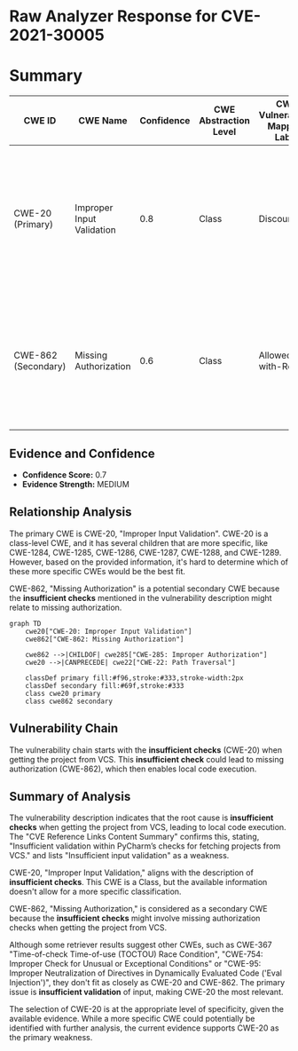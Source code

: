 # Raw Analyzer Response for CVE-2021-30005

# Summary
| CWE ID | CWE Name | Confidence | CWE Abstraction Level | CWE Vulnerability Mapping Label | CWE-Vulnerability Mapping Notes |
|---|---|---|---|---|---|
| CWE-20 (Primary) | Improper Input Validation | 0.8 | Class | Discouraged | The vulnerability stems from **insufficient checks** when getting the project from VCS, which is a form of improper input validation. |
| CWE-862 (Secondary) | Missing Authorization | 0.6 | Class | Allowed-with-Review | Although not explicitly stated, the **insufficient checks** when getting the project from VCS might involve missing authorization checks. |

## Evidence and Confidence

*   **Confidence Score:** 0.7
*   **Evidence Strength:** MEDIUM

## Relationship Analysis
The primary CWE is CWE-20, "Improper Input Validation".
CWE-20 is a class-level CWE, and it has several children that are more specific, like CWE-1284, CWE-1285, CWE-1286, CWE-1287, CWE-1288, and CWE-1289. However, based on the provided information, it's hard to determine which of these more specific CWEs would be the best fit.

CWE-862, "Missing Authorization" is a potential secondary CWE because the **insufficient checks** mentioned in the vulnerability description might relate to missing authorization.

```mermaid
graph TD
    cwe20["CWE-20: Improper Input Validation"]
    cwe862["CWE-862: Missing Authorization"]
    
    cwe862 -->|CHILDOF| cwe285["CWE-285: Improper Authorization"]
    cwe20 -->|CANPRECEDE| cwe22["CWE-22: Path Traversal"]
    
    classDef primary fill:#f96,stroke:#333,stroke-width:2px
    classDef secondary fill:#69f,stroke:#333
    class cwe20 primary
    class cwe862 secondary
```

## Vulnerability Chain
The vulnerability chain starts with the **insufficient checks** (CWE-20) when getting the project from VCS. This **insufficient check** could lead to missing authorization (CWE-862), which then enables local code execution.

## Summary of Analysis
The vulnerability description indicates that the root cause is **insufficient checks** when getting the project from VCS, leading to local code execution. The "CVE Reference Links Content Summary" confirms this, stating, "Insufficient validation within PyCharm’s checks for fetching projects from VCS." and lists "Insufficient input validation" as a weakness.

CWE-20, "Improper Input Validation," aligns with the description of **insufficient checks**. This CWE is a Class, but the available information doesn't allow for a more specific classification.

CWE-862, "Missing Authorization," is considered as a secondary CWE because the **insufficient checks** might involve missing authorization checks when getting the project from VCS.

Although some retriever results suggest other CWEs, such as CWE-367 "Time-of-check Time-of-use (TOCTOU) Race Condition", "CWE-754: Improper Check for Unusual or Exceptional Conditions" or "CWE-95: Improper Neutralization of Directives in Dynamically Evaluated Code ('Eval Injection')", they don't fit as closely as CWE-20 and CWE-862. The primary issue is **insufficient validation** of input, making CWE-20 the most relevant.

The selection of CWE-20 is at the appropriate level of specificity, given the available evidence. While a more specific CWE could potentially be identified with further analysis, the current evidence supports CWE-20 as the primary weakness.